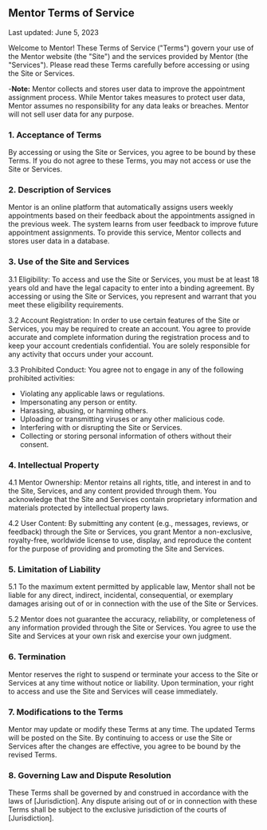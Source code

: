 ## **Mentor Terms of Service**
<!-- markdownlint-capture -->
<!-- markdownlint-disable -->
Last updated: June 5, 2023
<!-- markdownlint-restore -->
Welcome to Mentor! These Terms of Service ("Terms") govern your use of the Mentor website (the "Site") and the services provided by Mentor (the "Services"). Please read these Terms carefully before accessing or using the Site or Services.

-**Note:** Mentor collects and stores user data to improve the appointment assignment process. While Mentor takes measures to protect user data, Mentor assumes no responsibility for any data leaks or breaches. Mentor will not sell user data for any purpose.

### **1. Acceptance of Terms**

By accessing or using the Site or Services, you agree to be bound by these Terms. If you do not agree to these Terms, you may not access or use the Site or Services.

### **2. Description of Services**

Mentor is an online platform that automatically assigns users weekly appointments based on their feedback about the appointments assigned in the previous week. The system learns from user feedback to improve future appointment assignments. To provide this service, Mentor collects and stores user data in a database.

### **3. Use of the Site and Services**

3.1 Eligibility: To access and use the Site or Services, you must be at least 18 years old and have the legal capacity to enter into a binding agreement. By accessing or using the Site or Services, you represent and warrant that you meet these eligibility requirements.

3.2 Account Registration: In order to use certain features of the Site or Services, you may be required to create an account. You agree to provide accurate and complete information during the registration process and to keep your account credentials confidential. You are solely responsible for any activity that occurs under your account.

3.3 Prohibited Conduct: You agree not to engage in any of the following prohibited activities:

- Violating any applicable laws or regulations.
- Impersonating any person or entity.
- Harassing, abusing, or harming others.
- Uploading or transmitting viruses or any other malicious code.
- Interfering with or disrupting the Site or Services.
- Collecting or storing personal information of others without their consent.

### **4. Intellectual Property**

4.1 Mentor Ownership: Mentor retains all rights, title, and interest in and to the Site, Services, and any content provided through them. You acknowledge that the Site and Services contain proprietary information and materials protected by intellectual property laws.

4.2 User Content: By submitting any content (e.g., messages, reviews, or feedback) through the Site or Services, you grant Mentor a non-exclusive, royalty-free, worldwide license to use, display, and reproduce the content for the purpose of providing and promoting the Site and Services.

### **5. Limitation of Liability**

5.1 To the maximum extent permitted by applicable law, Mentor shall not be liable for any direct, indirect, incidental, consequential, or exemplary damages arising out of or in connection with the use of the Site or Services.

5.2 Mentor does not guarantee the accuracy, reliability, or completeness of any information provided through the Site or Services. You agree to use the Site and Services at your own risk and exercise your own judgment.

### **6. Termination**

Mentor reserves the right to suspend or terminate your access to the Site or Services at any time without notice or liability. Upon termination, your right to access and use the Site and Services will cease immediately.

### **7. Modifications to the Terms**

Mentor may update or modify these Terms at any time. The updated Terms will be posted on the Site. By continuing to access or use the Site or Services after the changes are effective, you agree to be bound by the revised Terms.

### **8. Governing Law and Dispute Resolution**

These Terms shall be governed by and construed in accordance with the laws of [Jurisdiction]. Any dispute arising out of or in connection with these Terms shall be subject to the exclusive jurisdiction of the courts of [Jurisdiction].